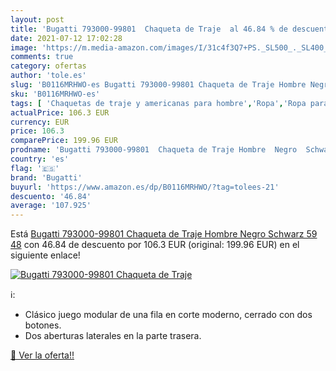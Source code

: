 ```yaml
---
layout: post
title: 'Bugatti 793000-99801  Chaqueta de Traje  al 46.84 % de descuento'
date: 2021-07-12 17:02:28
image: 'https://m.media-amazon.com/images/I/31c4f3Q7+PS._SL500_._SL400_.jpg'
comments: true
category: ofertas
author: 'tole.es'
slug: 'B0116MRHWO-es Bugatti 793000-99801 Chaqueta de Traje Hombre Negro...'
sku: 'B0116MRHWO-es'
tags: [ 'Chaquetas de traje y americanas para hombre','Ropa','Ropa para hombre','Trajes y blazers para hombre','bugatti','chaqueta', ]
actualPrice: 106.3 EUR
currency: EUR
price: 106.3
comparePrice: 199.96 EUR
prodname: 'Bugatti 793000-99801  Chaqueta de Traje Hombre  Negro  Schwarz 59   48'
country: 'es'
flag: '🇪🇸'
brand: 'Bugatti'
buyurl: 'https://www.amazon.es/dp/B0116MRHWO/?tag=tolees-21'
descuento: '46.84'
average: '107.925'
---
```


Está [Bugatti 793000-99801  Chaqueta de Traje Hombre  Negro  Schwarz 59   48](https://www.amazon.es/dp/B0116MRHWO/?tag=tolees-21) con 46.84 de descuento por 106.3 EUR (original: 199.96 EUR) en el siguiente enlace!

[![Bugatti 793000-99801  Chaqueta de Traje ](https://m.media-amazon.com/images/I/31c4f3Q7+PS._SL500_._SL400_.jpg)](https://www.amazon.es/dp/B0116MRHWO/?tag=tolees-21)

ℹ️:

- Clásico juego modular de una fila en corte moderno, cerrado con dos botones.
- Dos aberturas laterales en la parte trasera.

[🛒 Ver la oferta!!](https://www.amazon.es/dp/B0116MRHWO/?tag=tolees-21)
